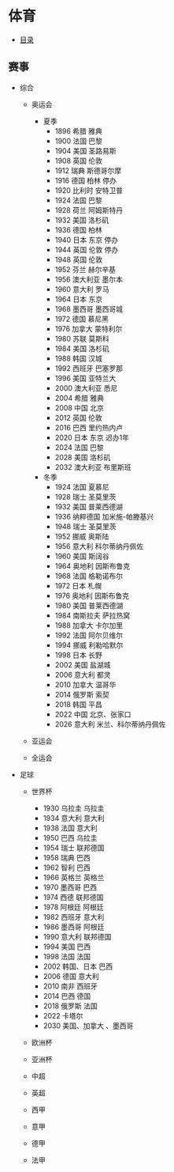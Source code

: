 # 体育
+ [目录](./README.md)
## 赛事
+ 综合
    + 奥运会
        + 夏季
            + 1896 希腊 雅典
            + 1900 法国 巴黎
            + 1904 美国 圣路易斯
            + 1908 英国 伦敦
            + 1912 瑞典 斯德哥尔摩
            + 1916 德国 柏林 停办
            + 1920 比利时 安特卫普
            + 1924 法国 巴黎
            + 1928 荷兰 阿姆斯特丹
            + 1932 美国 洛杉矶
            + 1936 德国 柏林 
            + 1940 日本 东京 停办
            + 1944 英国 伦敦 停办
            + 1948 英国 伦敦
            + 1952 芬兰 赫尔辛基
            + 1956 澳大利亚 墨尔本
            + 1960 意大利 罗马
            + 1964 日本 东京
            + 1968 墨西哥 墨西哥城 
            + 1972 德国 慕尼黑
            + 1976 加拿大 蒙特利尔
            + 1980 苏联 莫斯科 
            + 1984 美国 洛杉矶
            + 1988 韩国 汉城
            + 1992 西班牙 巴塞罗那 
            + 1996 美国 亚特兰大
            + 2000 澳大利亚 悉尼
            + 2004 希腊 雅典 
            + 2008 中国 北京
            + 2012 英国 伦敦
            + 2016 巴西 里约热内卢
            + 2020 日本 东京 迟办1年
            + 2024 法国 巴黎
            + 2028 美国 洛杉矶
            + 2032 澳大利亚 布里斯班
        + 冬季
            + 1924 法国 夏慕尼
            + 1928 瑞士 圣莫里茨
            + 1932 美国 普莱西德湖
            + 1936 纳粹德国 加米施-帕滕基兴
            + 1948 瑞士 圣莫里茨
            + 1952 挪威 奥斯陆
            + 1956 意大利 科尔蒂纳丹佩佐
            + 1960 美国 斯阔谷
            + 1964 奥地利 因斯布鲁克
            + 1968 法国 格勒诺布尔
            + 1972 日本 札幌
            + 1976 奥地利 因斯布鲁克
            + 1980 美国 普莱西德湖
            + 1984 南斯拉夫 萨拉热窝
            + 1988 加拿大 卡尔加里
            + 1992 法国 阿尔贝维尔
            + 1994 挪威 利勒哈默尔
            + 1998 日本 长野
            + 2002 美国 盐湖城
            + 2006 意大利 都灵
            + 2010 加拿大 温哥华
            + 2014 俄罗斯 索契
            + 2018 韩国 平昌
            + 2022 中国 北京、张家口
            + 2026 意大利 米兰、科尔蒂纳丹佩佐

    + 亚运会
    + 全运会
+ 足球
    + 世界杯
        + 1930 乌拉圭 乌拉圭
        + 1934 意大利 意大利
        + 1938 法国 意大利
        + 1950 巴西 乌拉圭
        + 1954 瑞士 联邦德国
        + 1958 瑞典 巴西
        + 1962 智利 巴西
        + 1966 英格兰 英格兰
        + 1970 墨西哥 巴西
        + 1974 西德 联邦德国
        + 1978 阿根廷 阿根廷
        + 1982 西班牙 意大利
        + 1986 墨西哥 阿根廷
        + 1990 意大利 联邦德国
        + 1994 美国 巴西
        + 1998 法国 法国
        + 2002 韩国、日本 巴西
        + 2006 德国 意大利
        + 2010 南非 西班牙
        + 2014 巴西 德国
        + 2018 俄罗斯 法国
        + 2022 卡塔尔 
        + 2030 美国、加拿大 、墨西哥 

    + 欧洲杯
    + 亚洲杯
    + 中超
    + 英超
    + 西甲
    + 意甲
    + 德甲
    + 法甲